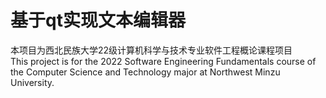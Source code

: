 # 基于qt实现文本编辑器
本项目为西北民族大学22级计算机科学与技术专业软件工程概论课程项目      
This project is for the 2022 Software Engineering Fundamentals course of the Computer Science and Technology major at Northwest Minzu University.
